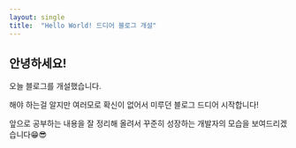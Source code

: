 ```yaml
---
layout: single
title:  "Hello World! 드디어 블로그 개설"
---
```


## 안녕하세요!


오늘 블로그를 개설했습니다.

해야 하는걸 알지만 여러모로 확신이 없어서 미루던 블로그 드디어 시작합니다!

앞으로 공부하는 내용을 잘 정리해 올려서 꾸준히 성장하는 개발자의 모습을 보여드리겠습니다😁😎
